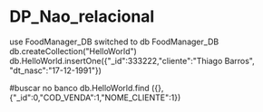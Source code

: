 # DP_Nao_relacional

use FoodManager_DB
switched to db FoodManager_DB
db.createCollection("HelloWorld")
db.HelloWorld.insertOne({"_id":333222,"cliente":"Thiago Barros", "dt_nasc":"17-12-1991"})

#buscar no banco 
db.HelloWorld.find ({},{"_id":0,"COD_VENDA":1,"NOME_CLIENTE":1})
